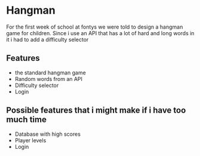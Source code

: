 # Hangman
For the first week of school at fontys we were told to design a hangman game for children. Since i use an API that has a lot of hard and long words in it i had to add a difficulty selector  
## Features
- the standard hangman game
- Random words from an API
- Difficulty selector
- Login

## Possible features that i might make if i have too much time
- Database with high scores
- Player levels
- Login
